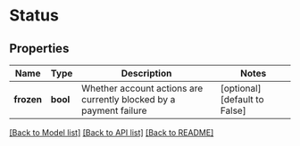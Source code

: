 # Status

## Properties
Name | Type | Description | Notes
------------ | ------------- | ------------- | -------------
**frozen** | **bool** | Whether account actions are currently blocked by a payment failure | [optional] [default to False]

[[Back to Model list]](../README.md#documentation-for-models) [[Back to API list]](../README.md#documentation-for-api-endpoints) [[Back to README]](../README.md)


